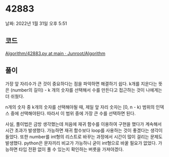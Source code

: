 # 42883

날짜: 2022년 1월 31일 오후 5:51

## 코드

[Algorithm/42883.py at main · Junroot/Algorithm](https://github.com/Junroot/Algorithm/blob/main/programmers/42883.py)

## 풀이

가장 앞 자리수가 큰 것이 중요하다는 점을 파악하면 해결하기 쉽다. k개를 지운다는 뜻은 (number의 길이) - k 개의  숫자를 선택해서 수를 만든다고 접근하는 것이 나에게는 더 쉬웠다.

n개의 숫자 중 k개의 숫자를 선택해야될 때, 제일 앞 자리 숫자는 [0, n - k) 범위의 인덱스 중에 선택해야된다. 따라서 이 범위 중에 가장 큰 수를 선택하면 된다. 

사실, 풀이법은 금방 생각했는데 처음에 재귀 함수를 이용하여 구현을 했다가 계속해서 시간 초과가 발생했다. 가능하면 재귀 함수보다 loop를 사용하는 것이 좋겠다는 생각이 들었다. 또한 number를 int형의 리스트로 바꾸는 과정에서 시간이 많이 걸리는 문제도 발생했다. python은 문자끼리 비교가 가능하니 굳이 int형으로 바꿀 필요가 없었다. 가능하면 타입 전환 없이 풀 수 있는지 확인하는 버릇을 가져야겠다.
